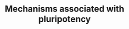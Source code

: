 ---
annotations:
- id: CL:0002248
  parent: stem cell
  type: Cell Type Ontology
  value: pluripotent stem cell
- id: PW:0000650
  parent: signaling pathway
  type: Pathway Ontology
  value: signaling pathway pertinent to development
authors:
- C.Harder
- AlexanderPico
- MaintBot
- Ddigles
- Mkutmon
- Evelo
- Eweitz
citedin:
- link: PMC8786646
- link: PMC5974445
- link: PMC3136471
description: 'The aim of the PluriNetWork is to give an overview of specific mechanisms
  associated with pluripotency in mouse. Each node represents a gene and its corresponding
  protein product. As stated, we intentionally focused on information flow, neglecting
  reactions, metabolites, intracellular movement of components, and their modifications
  such as protein phosphorylation Each edge can be seen as direct mechanism between
  its nodes. For more information, see Som A, Harder C, Greber B, Siatkowski M, Paudel
  Y, et al. 2010 The PluriNetWork: An Electronic Representation of the Network Underlying
  Pluripotency in Mouse, and Its Applications. PLoS ONE 5(12): e15165. doi:10.1371/journal.pone.0015165
  http://www.plosone.org/article/info%3Adoi%2F10.1371%2Fjournal.pone.0015165  The
  June 2010 PluriNetWork described in the paper can be found at http://www.ibima.med.uni-rostock.de/IBIMA/PluriNetWork/
  . The PluriNetWork at WikiPathWays started with the December 2010 version.'
last-edited: 2022-05-18
organisms:
- Mus musculus
redirect_from:
- /index.php/Pathway:WP1763
- /instance/WP1763
- /instance/WP1763_rr120787
revision: r120787
schema-jsonld:
- '@context': https://schema.org/
  '@id': https://wikipathways.github.io/pathways/WP1763.html
  '@type': Dataset
  creator:
    '@type': Organization
    name: WikiPathways
  description: 'The aim of the PluriNetWork is to give an overview of specific mechanisms
    associated with pluripotency in mouse. Each node represents a gene and its corresponding
    protein product. As stated, we intentionally focused on information flow, neglecting
    reactions, metabolites, intracellular movement of components, and their modifications
    such as protein phosphorylation Each edge can be seen as direct mechanism between
    its nodes. For more information, see Som A, Harder C, Greber B, Siatkowski M,
    Paudel Y, et al. 2010 The PluriNetWork: An Electronic Representation of the Network
    Underlying Pluripotency in Mouse, and Its Applications. PLoS ONE 5(12): e15165.
    doi:10.1371/journal.pone.0015165 http://www.plosone.org/article/info%3Adoi%2F10.1371%2Fjournal.pone.0015165  The
    June 2010 PluriNetWork described in the paper can be found at http://www.ibima.med.uni-rostock.de/IBIMA/PluriNetWork/
    . The PluriNetWork at WikiPathWays started with the December 2010 version.'
  keywords:
  - 1600029D21Rik
  - Acvr1
  - Acvr1b
  - Acvr1c
  - Aes
  - Akt1
  - Apc
  - Arid3b
  - Atf2
  - Atrx
  - Axin1
  - Bcam
  - Bmp4
  - Bmpr2
  - Brca1
  - Cabin1
  - Cad
  - Carm1
  - Casp3
  - Ccnd1
  - Cd44
  - Cdc73
  - Cdh1
  - Cdk2
  - Cdk2ap1
  - Cdkn1a
  - Cdkn2a
  - Cdx2
  - Cer1
  - Chd4
  - Creb1
  - Crebbp
  - Ctbp1
  - Ctbp2
  - Ctcf
  - Ctnnb1
  - Ctr9
  - Cubn
  - Dazl
  - Ddb1
  - Dffa
  - Dgka
  - Dhx9
  - Dkk1
  - Dnmt1
  - Dnmt3a
  - Dnmt3b
  - Dnmt3l
  - Dppa4
  - Dpysl2
  - Dvl1
  - E130012A19Rik
  - Eed
  - Ehmt1
  - Ehmt2
  - Ep300
  - Ep400
  - Eras
  - Ercc5
  - Esrrb
  - Etv5
  - Ewsr1
  - Ezh1
  - Ezh2
  - Fam129a
  - Fbxo15
  - Fgf4
  - Fgf5
  - Fgfr1
  - Fos
  - Foxd3
  - Frap1
  - Fzd1
  - Gab1
  - Gadd45a
  - Gadd45gip1
  - Gata6
  - Gatad2a
  - Gatad2b
  - Gbx2
  - Gdf9
  - Grb2
  - Grsf1
  - Gsk3b
  - H3f3a
  - Hand2
  - Hcfc1
  - Hck
  - Hdac1
  - Hdac2
  - Hdac4
  - Hells
  - Hif1a
  - Hira
  - Hnrnpu
  - Hras1
  - Icam1
  - Id1
  - Igfbp3
  - Il6st
  - Inhbb
  - Ins1
  - Insr
  - Ipo7
  - Ipo9
  - Irs1
  - Itgb1
  - Jak1
  - Jarid2
  - Kat5
  - Kdm1a
  - Kdm3a
  - Kdm4c
  - Kdm5c
  - Kdm6a
  - Kdm6b
  - Klf2
  - Klf4
  - Klf5
  - Kpna2
  - Kpnb1
  - Lef1
  - Lefty1
  - Leo1
  - Lif
  - Lifr
  - Lrp5
  - Lyar
  - Map2k1
  - Mapk1
  - Mapk3
  - Mbd2
  - Mbd3
  - Mdm2
  - Med12
  - Mef2c
  - Mef2d
  - Mitf
  - Mll2
  - Mpl
  - Mta1
  - Mta2
  - Mtf2
  - Mybl2
  - Myc
  - Mycn
  - Myod1
  - Nacc1
  - Nanog
  - Ncl
  - Ncoa1
  - Nedd4l
  - Nfkb1
  - Nkd1
  - Nme2
  - Nobox
  - Nodal
  - Notch1
  - Nppb
  - Npr1
  - Nr0b1
  - Nr2c1
  - Nr2f1
  - Nr2f2
  - Nr2f6
  - Nr5a2
  - Nr6a1
  - Ocln
  - Ogt
  - Otx2
  - P4ha1
  - Paf1
  - Parp1
  - Pax6
  - Pbrm1
  - Perp
  - Phc1
  - Phf17
  - Pias2
  - Pias4
  - Pik3cd
  - Pim1
  - Pim3
  - Pin1
  - Pml
  - Pou2f1
  - Pou5f1
  - Ppp2r1a
  - Prkaca
  - Prkcc
  - Psen1
  - Pten
  - Ptpn11
  - Ptprs
  - Raf1
  - Rbbp4
  - Rbbp7
  - Rbl2
  - Rbpj
  - Rcn2
  - Rcor2
  - Rel
  - Rela
  - Relb
  - Rest
  - Rif1
  - Rnf2
  - Rock1
  - Rock2
  - Rras
  - Rtn4r
  - Rybp
  - Sall1
  - Sall3
  - Sall4
  - Satb1
  - Satb2
  - Setdb1
  - Sf1
  - Sgk1
  - Shh
  - Sin3a
  - Smad1
  - Smad2
  - Smad3
  - Smad4
  - Smad7
  - Smarca2
  - Smarca4
  - Smarca5
  - Smarcad1
  - Smarcc1
  - Smo
  - Smurf1
  - Socs1
  - Sos1
  - Sox2
  - Sp1
  - Sp3
  - Spp1
  - Ssrp1
  - Stat3
  - Stk40
  - Sumo1
  - Suz12
  - T
  - Tbx3
  - Tcf3
  - Tcf7
  - Tcfap2a
  - Tcfap2c
  - Tcfcp2l1
  - Tcfe3
  - Tcfeb
  - Tcl1
  - Terf2
  - Tert
  - Tet1
  - Tgfb1
  - Tgfbr1
  - Thap11
  - Tle2
  - Tle4
  - Tpo
  - Trim24
  - Trim28
  - Trim33
  - Trp53
  - Tsix
  - Twist1
  - Ube2i
  - Uhrf1
  - Usp7
  - Utf1
  - Wdr61
  - Wnt3a
  - Wnt5a
  - Wwp2
  - Xist
  - Xite
  - Xpo4
  - Yy1
  - Zfp143
  - Zfp219
  - Zfp281
  - Zfp42
  - Zfp57
  - Zfx
  - Zic2
  - Zic3
  - Zmym2
  - Zscan10
  license: CC0
  name: Mechanisms associated with pluripotency
seo: CreativeWork
title: Mechanisms associated with pluripotency
wpid: WP1763
---